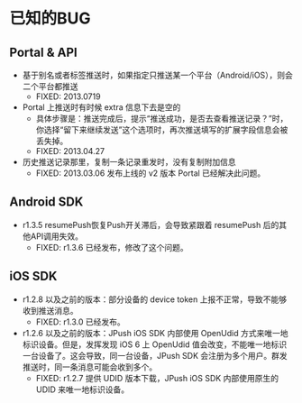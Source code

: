 # 已知的BUG
## Portal & API
+ 基于别名或者标签推送时，如果指定只推送某一个平台（Android/iOS），则会二个平台都推送
	+ FIXED: 2013.0719
+ Portal 上推送时有时候 extra 信息下去是空的
	+ 具体步骤是：推送完成后，提示“推送成功，是否去查看推送记录？”时，你选择“留下来继续发送”这个选项时，再次推送填写的扩展字段信息会被丢失掉。
	+ FIXED: 2013.04.27
+ 历史推送记录那里，复制一条记录重发时，没有复制附加信息
	+ FIXED: 2013.03.06 发布上线的 v2 版本 Portal 已经解决此问题。
## Android SDK
+ r1.3.5 resumePush恢复Push开关滞后，会导致紧跟着 resumePush 后的其他API调用失效。
	+ FIXED: r1.3.6 已经发布，修改了这个问题。
## iOS SDK
+ r1.2.8 以及之前的版本：部分设备的 device token 上报不正常，导致不能够收到推送消息。
	+ FIXED: r1.3.0 已经发布。
+ r1.2.6 以及之前的版本：JPush iOS SDK 内部使用 OpenUdid 方式来唯一地标识设备。但是，发挥发现 iOS 6 上 OpenUdid 值会改变，不能唯一地标识一台设备了。这会导致，同一台设备，JPush SDK 会注册为多个用户。群发推送时，同一条消息可能会收到多个。
	+ FIXED: r1.2.7 提供 UDID 版本下载，JPush iOS SDK 内部使用原生的 UDID 来唯一地标识设备。
